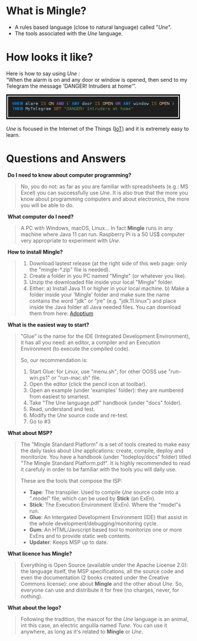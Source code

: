 # What is Mingle?

* A rules based language (close to natural language) called "_Une_".<br>
* The tools associated with the _Une_ language.


# How looks it like?

Here is how to say using _Une_ : <br>
“When the alarm is on and any door or window is opened, then send to my Telegram the message 'DANGER! Intruders at home'”.

![Une language basic example](une-1st-example.png)

_Une_ is focused in the Internet of the Things ([IoT](https://en.wikipedia.org/wiki/Internet_of_things)) and it is extremely easy to learn.


# Questions and Answers

 **Do I need to know about computer programming?**

> No, you do not: as far as you are familiar with spreadsheets (e.g.: MS Excel) you can successfully use _Une_.
> It is also true that the more you know about programming computers and about electronics, the more you will be able to do.

 **What computer do I need?**

> A PC with Windows, macOS, Linux... In fact **Mingle** runs in any machine where Java 11 can run.
> Raspberry Pi is a 50 US$ computer very appropriate to experiment with _Une_.

 **How to install Mingle?**
> 1. Download lastest release (at the right side of this web page: only the "mingle-*.zip" file is needed).
> 2. Create a folder in you PC named "Mingle" (or whatever you like).
> 3. Unzip the downloaded file inside your local "Mingle" folder.
> 4. Either:
>    a) Install Java 11 or higher in your local machine.
>    b) Make a folder inside your 'Mingle' folder and make sure the name contains the word "jdk" or "jre" (e.g. "jdk.11.linux") and place inside the Java folder all Java needed files. You can download them from here: [Adoptium](https://adoptium.net)


 **What is the easiest way to start?**

> "Glue" is the name for the IDE (Integrated Development Environment), it has all you need: an editor, a compiler and an Execution Environment (to execute the compiled code).
>
> So, our recommendation is:
>
> 1.  Start Glue: for Linux, use "menu.sh"; for other OOSS use "run-win.ps1" or "run-mac.sh" file.
> 2.  Open the editor (click the pencil icon at toolbar).
> 3.  Open an example (under 'examples' folder): they are numbered from easiest to smartest.
> 4.  Take "The Une language.pdf" handbook (under "docs" folder).
> 5.  Read, understand and test.
> 6.  Modify the _Une_ source code and re-test.
> 7.  Go to #3

 **What about MSP?**

> The "Mingle Standard Platform" is a set of tools created to make easy the daily tasks about _Une_ applications: create, compile, deploy and monitorize.
> You have a handbook (under "todeploy/docs" folder) titled "The Mingle Standard Platform.pdf". It is highly recommended to read it carefuly in order to be familiar with the tools you will daily use.
>
> These are the tools that compose the ISP:
>
> *   **Tape**: The transpiler. Used to compile _Une_ source code into a ".model" file, which can be used by **Stick** (an ExEn).
> *   **Stick**: The Execution Environment (ExEn). Where the "model"s run.
> *   **Glue**: An Intergated Development Environment (IDE) that assist in the whole development/debugging/monitoring cycle.
> *   **Gum**: An HTML/Javscript based tool to monitorize one or more ExEns and to provide static web contents.
> *   **Updater**: Keeps MSP up to date.

 **What licence has Mingle?**

> Everything is Open Source (available under the Apache License 2.0): the language itself, the MSP specifications, all the source code and even the documentation (2 books created under the Creative Commons license): one about **Mingle** and the other about _Une_. So, everyone can use and distribute it for free (no charges, never, for nothing).

 **What about the logo?**

> Following the tradition, the mascot for the _Une_ language is an animal, int this case, an electric anguilla named _Tune_. You can use it anywhere, as long as it's related to **Mingle** or _Une_.